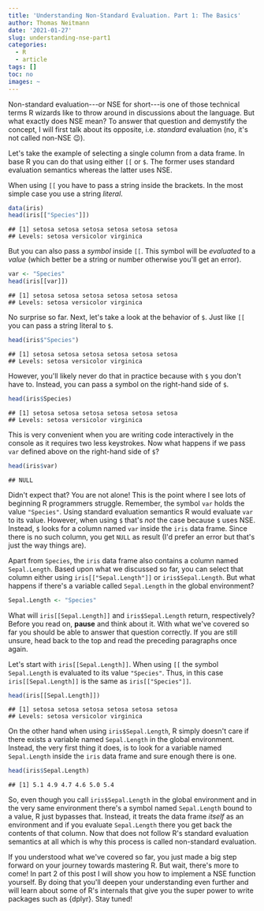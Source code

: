 ```yaml
---
title: 'Understanding Non-Standard Evaluation. Part 1: The Basics'
author: Thomas Neitmann
date: '2021-01-27'
slug: understanding-nse-part1
categories:
  - R
  - article
tags: []
toc: no
images: ~
---
```


Non-standard evaluation---or NSE for short---is one of those technical terms R wizards like to throw around in discussions about the language. But what exactly does NSE mean? To answer that question and demystify the concept, I will first talk about its opposite, i.e. *standard* evaluation (no, it's not called non-NSE 😉).

Let's take the example of selecting a single column from a data frame. In base R you can do that using either `[[` or `$`. The former uses standard evaluation semantics whereas the latter uses NSE.

When using `[[` you have to pass a string inside the brackets. In the most simple case you use a string *literal*.


```r
data(iris)
head(iris[["Species"]])
```

```
## [1] setosa setosa setosa setosa setosa setosa
## Levels: setosa versicolor virginica
```

But you can also pass a *symbol* inside `[[`. This symbol will be *evaluated* to a *value* (which better be a string or number otherwise you'll get an error).


```r
var <- "Species"
head(iris[[var]])
```

```
## [1] setosa setosa setosa setosa setosa setosa
## Levels: setosa versicolor virginica
```

No surprise so far. Next, let's take a look at the behavior of `$`. Just like `[[` you can pass a string literal to `$`.


```r
head(iris$"Species")
```

```
## [1] setosa setosa setosa setosa setosa setosa
## Levels: setosa versicolor virginica
```

However, you'll likely never do that in practice because with `$` you don't have to. Instead, you can pass a symbol on the right-hand side of `$`.


```r
head(iris$Species)
```

```
## [1] setosa setosa setosa setosa setosa setosa
## Levels: setosa versicolor virginica
```

This is very convenient when you are writing code interactively in the console as it requires two less keystrokes. Now what happens if we pass `var` defined above on the right-hand side of `$`?


```r
head(iris$var)
```

```
## NULL
```

Didn't expect that? You are not alone! This is the point where I see lots of beginning R programmers struggle. Remember, the symbol `var` holds the value `"Species"`. Using standard evaluation semantics R would evaluate `var` to its value. However, when using `$` that's *not* the case because `$` uses NSE. Instead, `$` looks for a column named `var` inside the `iris` data frame. Since there is no such column, you get `NULL` as result (I'd prefer an error but that's just the way things are).

Apart from `Species`, the `iris` data frame also contains a column named `Sepal.Length`. Based upon what we discussed so far, you can select that column either using `iris[["Sepal.Length"]]` or `iris$Sepal.Length`. But what happens if there's a variable called `Sepal.Length` in the global environment?


```r
Sepal.Length <- "Species"
```

What will `iris[[Sepal.Length]]` and `iris$Sepal.Length` return, respectively? Before you read on, **pause** and think about it. With what we've covered so far you should be able to answer that question correctly. If you are still unsure, head back to the top and read the preceding paragraphs once again.

Let's start with `iris[[Sepal.Length]]`. When using `[[` the symbol `Sepal.Length` is evaluated to its value `"Species"`. Thus, in this case `iris[[Sepal.Length]]` is the same as `iris[["Species"]]`.


```r
head(iris[[Sepal.Length]])
```

```
## [1] setosa setosa setosa setosa setosa setosa
## Levels: setosa versicolor virginica
```

On the other hand when using `iris$Sepal.Length`, R simply doesn't care if there exists a variable named `Sepal.Length` in the global environment. Instead, the very first thing it does, is to look for a variable named `Sepal.Length` inside the `iris` data frame and sure enough there is one.


```r
head(iris$Sepal.Length)
```

```
## [1] 5.1 4.9 4.7 4.6 5.0 5.4
```

So, even though you call `iris$Sepal.Length` in the global environment and in the very same environment there's a symbol named `Sepal.Length` bound to a value, R just bypasses that. Instead, it treats the data frame *itself* as an environment and if you evaluate `Sepal.Length` there you get back the contents of that column. Now that does not follow R's standard evaluation semantics at all which is why this process is called non-standard evaluation.

If you understood what we've covered so far, you just made a big step forward on your journey towards mastering R. But wait, there's more to come! In part 2 of this post I will show you how to implement a NSE function yourself. By doing that you'll deepen your understanding even further and will learn about some of R's internals that give you the super power to write packages such as {dplyr}. Stay tuned!
